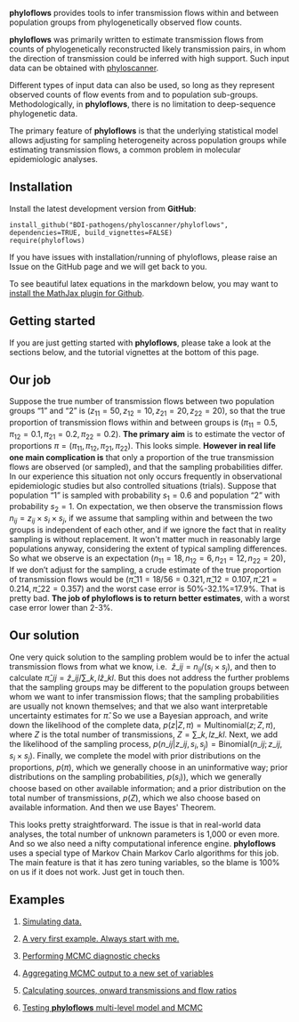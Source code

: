 **phyloflows** provides tools to infer transmission flows within and
between population groups from phylogenetically observed flow counts.

**phyloflows** was primarily written to estimate transmission flows from
counts of phylogenetically reconstructed likely transmission pairs, in
whom the direction of transmission could be inferred with high support.
Such input data can be obtained with
[phyloscanner](https://github.com/BDI-pathogens/phyloscanner).

Different types of input data can also be used, so long as they
represent observed counts of flow events from and to population
sub-groups. Methodologically, in **phyloflows**, there is no limitation
to deep-sequence phylogenetic data.

The primary feature of **phyloflows** is that the underlying statistical
model allows adjusting for sampling heterogeneity across population
groups while estimating transmission flows, a common problem in
molecular epidemiologic analyses.

Installation
------------

Install the latest development version from **GitHub**:

    install_github("BDI-pathogens/phyloscanner/phyloflows", dependencies=TRUE, build_vignettes=FALSE)
    require(phyloflows)

If you have issues with installation/running of phyloflows, please raise
an Issue on the GitHub page and we will get back to you.

To see beautiful latex equations in the markdown below, you may want to
[install the MathJax plugin for
Github](https://github.com/orsharir/github-mathjax).

Getting started
---------------

If you are just getting started with **phyloflows**, please take a look
at the sections below, and the tutorial vignettes at the bottom of this
page.

Our job
-------

Suppose the true number of transmission flows between two population
groups “1” and “2” is
$(z_{11} = 50, z_{12} = 10, z_{21} = 20, z_{22} = 20)$,
so that the true proportion of transmission flows within and between
groups is
$(\pi_{11} = 0.5, \pi_{12} = 0.1, \pi_{21} = 0.2, \pi_{22} = 0.2)$.
**The primary aim** is to estimate the vector of proportions
$\pi = (\pi_{11}, \pi_{12}, \pi_{21}, \pi_{22})$.
This looks simple. **However in real life one main complication is**
that only a proportion of the true transmission flows are observed (or
sampled), and that the sampling probabilities differ. In our experience
this situation not only occurs frequently in observational epidemiologic
studies but also controlled situations (trials). Suppose that population
“1” is sampled with probability $s_1 = 0.6$ and population “2”
with probability $s_2 = 1$. On expectation, we then observe
the transmission flows $n_{ij} = z_{ij} \times s_i \times s_j$, 
if we assume that sampling within and between the two groups is
independent of each other, and if we ignore the fact that in reality
sampling is without replacement. It won't matter much in reasonably
large populations anyway, considering the extent of typical sampling
differences. So what we observe is an expectation
$(n_{11} = 18, n_{12} = 6, n_{21} = 12, n_{22} = 20)$,
If we don’t adjust for the sampling, a crude estimate of the true
proportion of transmission flows would be
$({\hat{\pi}}\_{11} = 18/56 = 0.321, \hat{\pi}\_{12} = 0.107, \hat{\pi}\_{21} = 0.214, \hat{\pi}\_{22} = 0.357)$
and the worst case error is 50%-32.1%=17.9%. That is pretty bad. **The
job of phyloflows is to return better estimates**, with a worst case
error lower than 2-3%.

Our solution
------------

One very quick solution to the sampling problem would be to infer the
actual transmission flows from what we know, i.e. 
$\hat{z}\_{ij} = n_{ij}/(s_i\times s_j)$,
and then to calculate
$\hat{\pi}\_{ij} = \hat{z}\_{ij}/\sum\_{k,l}\hat{z}\_{kl}$.
But this does not address the further problems that the sampling groups
may be different to the population groups between whom we want to infer
transmission flows; that the sampling probabilities are usually not
known themselves; and that we also want interpretable uncertainty
estimates for $\hat{\pi}$. So we use a Bayesian approach, and write down the
likelihood of the complete data,
$p(z|Z, \pi) = \mathrm{Multinomial}(z; Z, \pi)$,
where $Z$ is the total number of transmissions,
$Z = \sum\_{k,l}z\_{kl}$. Next, we add the
likelihood of the sampling process,
$p(n\_{ij}|z\_{ij}, s_i, s_j) = \mathrm{Binomial}(n\_{ij}; z\_{ij}, s_i \times s_j)$.
Finally, we complete the model with prior distributions on the
proportions, $p(\pi)$, which we generally choose in an uninformative
way; prior distributions on the sampling probabilities,
$p(s_i)$), which we generally choose based on other
available information; and a prior distribution on the total number of
transmissions, $p(Z)$, which we also choose based on available
information. And then we use Bayes' Theorem.

This looks pretty straightforward. The issue is that in real-world data
analyses, the total number of unknown parameters is 1,000 or even more.
And so we also need a nifty computational inference engine.
**phyloflows** uses a special type of Markov Chain Markov Carlo
algorithms for this job. The main feature is that it has zero tuning
variables, so the blame is 100% on us if it does not work. Just get in
touch then.

Examples
--------

1.  [Simulating data.](vignettes/01_simulating_data.md)

2.  [A very first example. Always start with
    me.](vignettes/02_basic_example.md)

3.  [Performing MCMC diagnostic checks](vignettes/03_diagnostics.md)

4.  [Aggregating MCMC output to a new set of
    variables](vignettes/04_aggregating.md)

5.  [Calculating sources, onward transmissions and flow
    ratios](vignettes/05_keyquantities.md)

6.  [Testing **phyloflows** multi-level model and
    MCMC](vignettes/06_test_sampling_adjustments.md)
